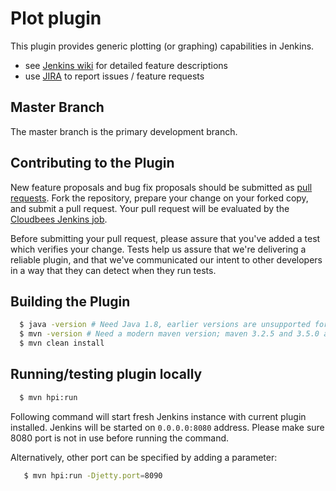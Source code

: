 # Plot plugin

This plugin provides generic plotting (or graphing) capabilities in Jenkins.

* see [Jenkins wiki](https://wiki.jenkins.io/display/JENKINS/Plot+Plugin) for detailed feature descriptions
* use [JIRA](https://issues.jenkins-ci.org/browse/JENKINS-43708?jql=project%20%3D%20JENKINS%20AND%20component%20%3D%20plot-plugin) to report issues / feature requests

## Master Branch

The master branch is the primary development branch.

## Contributing to the Plugin

New feature proposals and bug fix proposals should be submitted as
[pull requests](https://help.github.com/articles/creating-a-pull-request).
Fork the repository, prepare your change on your forked copy, and submit a pull request.
Your pull request will be evaluated by the [Cloudbees Jenkins job](https://ci.jenkins.io/job/Plugins/job/plot-plugin/).

Before submitting your pull request, please assure that you've added
a test which verifies your change. Tests help us assure that we're delivering a reliable
plugin, and that we've communicated our intent to other developers in
a way that they can detect when they run tests.


## Building the Plugin

```bash
  $ java -version # Need Java 1.8, earlier versions are unsupported for build
  $ mvn -version # Need a modern maven version; maven 3.2.5 and 3.5.0 are known to work
  $ mvn clean install
```

## Running/testing plugin locally

```bash
  $ mvn hpi:run
```

Following command will start fresh Jenkins instance with current plugin installed.
Jenkins will be started on `0.0.0.0:8080` address. Please make sure 8080 port is not in use before running the command.

Alternatively, other port can be specified by adding a parameter:
``` bash
   $ mvn hpi:run -Djetty.port=8090
```
